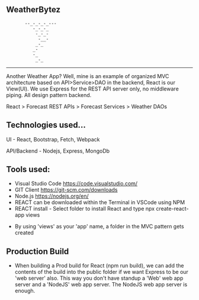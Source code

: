 ## WeatherBytez

           --_-_-_-_---
              -_-_-_
               -_-_-
                -__-
               _-_
              _-
              -_
               _-_

---

Another Weather App? Well, mine is an example of organized MVC architecture based on API>Service>DAO in the backend, React is our View(UI). We use Express for the REST API server only, no middleware piping. All design pattern backend.

React > Forecast REST APIs > Forecast Services > Weather DAOs

## Technologies used...

UI - React, Bootstrap, Fetch, Webpack

API/Backend - Nodejs, Express, MongoDb

## Tools used:

- Visual Studio Code https://code.visualstudio.com/
- GIT Client https://git-scm.com/downloads
- Node.js https://nodejs.org/en/
- REACT can be downloaded within the Terminal in VSCode using NPM
- REACT install - Select folder to install React and type npx create-react-app views

* By using 'views' as your 'app' name, a folder in the MVC pattern gets created

## Production Build

- When building a Prod build for React (npm run build), we can add the contents of the build into the public folder if we want Express to be our 'web server' also. This way you don't have standup a 'Web' web app server and a 'NodeJS' web app server. The NodeJS web app server is enough.
